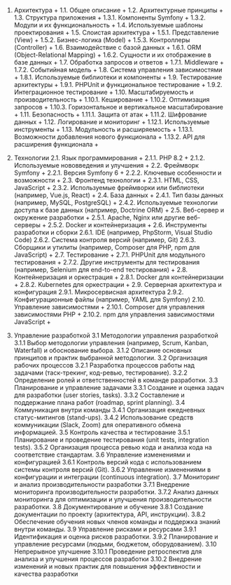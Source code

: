 1. Архитектура +
1.1. Общее описание +
1.2. Архитектурные принципы +
1.3. Структура приложения +
1.3.1. Компоненты Symfony +
1.3.2. Модули и их функциональность +
1.4. Используемые шаблоны проектирования +
1.5. Слоистая архитектура +
1.5.1. Представление (View) +
1.5.2. Бизнес-логика (Model) +
1.5.3. Контроллеры (Controller) +
1.6. Взаимодействие с базой данных +
1.6.1. ORM (Object-Relational Mapping) +
1.6.2. Сущности и их отображение в базе данных +
1.7. Обработка запросов и ответов +
1.7.1. Middleware +
1.7.2. Событийная модель +
1.8. Система управления зависимостями +
1.8.1. Используемые библиотеки и компоненты +
1.9. Тестирование архитектуры +
1.9.1. PHPUnit и функциональное тестирование +
1.9.2. Интеграционное тестирование +
1.10. Масштабируемость и производительность +
1.10.1. Кеширование +
1.10.2. Оптимизация запросов +
1.10.3. Горизонтальное и вертикальное масштабирование +
1.11. Безопасность +
1.11.1. Защита от атак +
1.11.2. Шифрование данных +
1.12. Логирование и мониторинг +
1.12.1. Используемые инструменты +
1.13. Модульность и расширяемость +
1.13.1. Возможности добавления нового функционала +
1.13.2. API для расширения функционала +

2. Технологии
2.1. Язык программирования +
2.1.1. PHP 8.2 +
2.1.2. Используемые нововведения и улучшения +
2.2. Фреймворк Symfony +
2.2.1. Версия Symfony 6 +
2.2.2. Ключевые особенности и возможности +
2.3. Фронтенд технологии +
2.3.1. HTML, CSS, JavaScript +
2.3.2. Используемые фреймворки или библиотеки (например, Vue.js, React) +
2.4. База данных +
2.4.1. Тип базы данных (например, MySQL, PostgreSQL) +
2.4.2. Используемые технологии доступа к базе данных (например, Doctrine ORM) +
2.5. Веб-сервер и окружение разработки +
2.5.1. Apache, Nginx или другие веб-серверы +
2.5.2. Docker и контейнеризация +
2.6. Инструменты разработки и сборки
2.6.1. IDE (например, PhpStorm, Visual Studio Code)
2.6.2. Система контроля версий (например, Git)
2.6.3. Сборщики и утилиты (например, Composer для PHP, npm для JavaScript) +
2.7. Тестирование +
2.7.1. PHPUnit для модульного тестирования +
2.7.2. Другие инструменты для тестирования (например, Selenium для end-to-end тестирования) +
2.8. Контейнеризация и оркестрация +
2.8.1. Docker для контейнеризации +
2.8.2. Kubernetes для оркестрации +
2.9. Серверная архитектура и конфигурация
2.9.1. Микросервисная архитектура
2.9.2. Конфигурационные файлы (например, YAML для Symfony)
2.10. Управление зависимостями +
2.10.1. Composer для управления зависимостями PHP +
2.10.2. npm для управления зависимостями JavaScript +

3. Управление разработкой
3.1 Методологии управления разработкой
3.1.1 Выбор методологии управления (например, Scrum, Kanban, Waterfall) и обоснование выбора.
3.1.2 Описание основных принципов и практик выбранной методологии.
3.2 Организация рабочих процессов
3.2.1 Разработка процессов работы над задачами (таск-трекинг, код-ревью, тестирование).
3.2.2 Определение ролей и ответственностей в команде разработки.
3.3 Планирование и управление задачами
3.3.1 Создание и оценка задач для разработки (user stories, tasks).
3.3.2 Составление и поддержание плана работ (roadmap, sprint planning).
3.4 Коммуникация внутри команды
3.4.1 Организация ежедневных статус-митингов (stand-ups).
3.4.2 Использование средств коммуникации (Slack, Zoom) для оперативного обмена информацией.
3.5 Контроль качества и тестирование
3.5.1 Планирование и проведение тестирования (unit tests, integration tests).
3.5.2 Организация процесса ревью кода и анализа кода на соответствие стандартам.
3.6 Управление изменениями и конфигурацией
3.6.1 Контроль версий кода с использованием системы контроля версий (Git).
3.6.2 Управление изменениями в конфигурации и интеграции (continuous integration).
3.7 Мониторинг и анализ производительности разработки
3.7.1 Внедрение мониторинга производительности разработки.
3.7.2 Анализ данных мониторинга для оптимизации и улучшения производительности разработки.
3.8 Документирование и обучение
3.8.1 Создание документации по проекту (архитектура, API, инструкции).
3.8.2 Обеспечение обучения новых членов команды и поддержка знаний внутри команды.
3.9 Управление рисками и ресурсами
3.9.1 Идентификация и оценка рисков разработки.
3.9.2 Планирование и управление ресурсами (людьми, бюджетом, оборудованием).
3.10 Непрерывное улучшение
3.10.1 Проведение ретроспектив для анализа и улучшения процессов разработки
3.10.2 Внедрение изменений и новых практик для повышения эффективности и качества разработки